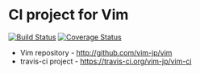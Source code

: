 # CI project for Vim

[![Build Status](https://travis-ci.org/vim-jp/vim-ci.png?branch=master)](https://travis-ci.org/vim-jp/vim-ci)
[![Coverage Status](https://coveralls.io/repos/vim-jp/vim-ci/badge.png?branch=master)](https://coveralls.io/r/vim-jp/vim-ci)

*   Vim repository - http://github.com/vim-jp/vim
*   travis-ci project - https://travis-ci.org/vim-jp/vim-ci
